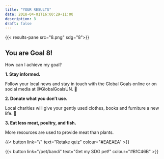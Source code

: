 ```yaml
---
title: "YOUR RESULTS"
date: 2018-04-01T16:00:29+11:00
description: 8
draft: false
---
```


{{< results-pane src="8.png" sdg="8">}}

You are Goal 8!
---

How can I achieve my goal?

**1. Stay informed.** 

Follow your local news and stay in touch with the Global Goals online or on social media at @GlobalGoalsUN. 

**2. Donate what you don’t use.** 

Local charities will give your gently used clothes, books and furniture a new life. 

**3. Eat less meat, poultry, and fish.** 

More resources are used to provide meat than plants.

{{< button link="/" text="Retake quiz" colour="#EAEAEA" >}}

{{< button link="/pet/bandi" text="Get my SDG pet!" colour="#B1C46B" >}}
